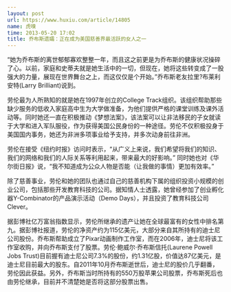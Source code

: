 ```yaml
---
layout: post
url: https://www.huxiu.com/article/14805
name: 虎嗅
time: 2013-05-20 17:02
title: 乔布斯遗孀：正在成为美国慈善界最活跃的女人之一
---
```

“她为乔布斯的离世郁郁寡欢整整一年，而且这之前更是为乔布斯的健康状况操碎了心。以前，家庭和史蒂夫就是她生活中的一切，但现在，她将这些转变成了一股强大的力量，展现在世界舞台之上，而这仅仅是个开始。”乔布斯老友拉里?布莱利安特(Larry Brilliant)说到。

劳伦最为人所熟知的就是她在1997年创立的College Track组织。该组织帮助那些缺少服务的低收入家庭高中生为大学做准备，为他们提供严格的课堂训练及课外活动等。同时她还一直在积极推动《梦想法案》，该法案可以让非法移民的子女就读于大学和进入军队服役，作为获得美国公民身份的一种途径。劳伦不仅积极投身于美国国内事务，她还为非洲多项事业给予支持，并多次动身前往非洲。

劳伦在接受《纽约时报》访问时表示，“从广义上来说，我们希望将我们的知识、我们的网络和我们的人际关系等利用起来，带来最大的好影响。” 同时她也对《华尔街日报》说，“我不知道成为公众人物是否能（让我做的事情）更加有效率。”

除了慈善事业，劳伦和她的团队也通过自己的慈善机构下属的组织投资小规模的创业公司，包括那些开发教育科技的公司。据知情人士透露，她曾经参加了创业孵化器Y-Combinator的产品演示活动（Demo Days），并且投资了教育科技公司Clever。

据彭博社亿万富翁指数显示，劳伦所继承的遗产让她在全球最富有的女性中排名第九。据彭博社报道，劳伦的净资产约为115亿美元，大部分来自其所持有的迪士尼公司股份。乔布斯帮助成立了Pixar动画制作工作室，而在2006年，迪士尼将该工作室收购，并向乔布斯支付了股票。劳伦·鲍威尔·乔布斯信托(Laurene Powell Jobs Trust)目前握有迪士尼公司7.3%的股份，约1.31亿股，价值达87亿美元，是迪士尼目前最大的股东。自2011年10月乔布斯逝世后，迪士尼的股价几乎翻番，劳伦因此获益。另外，乔布斯当时所持有的550万股苹果公司股票，乔布斯死后也由劳伦继承，目前并不清楚她是否将这部分股票出售。

